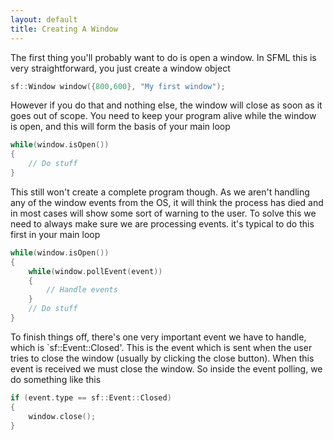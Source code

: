 ```yaml
---
layout: default
title: Creating A Window
---
```


The first thing you'll probably want to do is open a window. In SFML this is very straightforward, you just create a window object

```cpp
sf::Window window({800,600}, "My first window");
```

However if you do that and nothing else, the window will close as soon as it goes out of scope. You need to keep your program alive while the window is open, and this will form the basis of your main loop

```cpp
while(window.isOpen())
{
    // Do stuff
}
```

This still won't create a complete program though. As we aren't handling any of the window events from the OS, it will think the process has died and in most cases will show some sort of warning to the user. To solve this we need to always make sure we are processing events. it's typical to do this first in your main loop

```cpp
while(window.isOpen())
{
    while(window.pollEvent(event))
    {
        // Handle events
    }
    // Do stuff
}
```

To finish things off, there's one very important event we have to handle, which is `sf::Event::Closed'. This is the event which is sent when the user tries to close the window (usually by clicking the close button). When this event is received we must close the window. So inside the event polling, we do something like this

```cpp
if (event.type == sf::Event::Closed)
{
    window.close();
}
```
